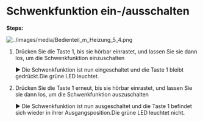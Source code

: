 ﻿# Schwenkfunktion ein-/ausschalten

**Steps:**



![../images/media/Bedienteil_m_Heizung_5_4.png](../images/media/Bedienteil_m_Heizung_5_4.png)

1. Drücken Sie die Taste 1, bis sie hörbar einrastet, und lassen Sie sie dann los, um die Schwenkfunktion einzuschalten

    ► Die Schwenkfunktion ist nun eingeschaltet und die Taste 1 bleibt gedrückt.Die grüne LED leuchtet.

2. Drücken Sie die Taste 1 erneut, bis sie hörbar einrastet, und lassen Sie sie dann los, um die Schwenkfunktion auszuschalten

    ► Die Schwenkfunktion ist nun ausgeschaltet und die Taste 1 befindet sich wieder in ihrer Ausgangsposition.Die grüne LED leuchtet nicht.